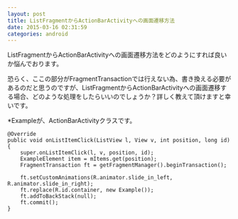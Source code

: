 ```yaml
---
layout: post
title: ListFragmentからActionBarActivityへの画面遷移方法
date: 2015-03-16 02:31:59
categories: android
---
```

<p>ListFragmentからActionBarActivityへの画面遷移方法をどのようにすれば良いか悩んでおります。</p>

<p>恐らく、ここの部分がFragmentTransactionでは行えない為、書き換える必要があるのだと思うのですが、ListFragmentからActionBarActivityへの画面遷移する場合、どのような処理をしたらいいのでしょうか？詳しく教えて頂けますと幸いです。</p>

<p>*Exampleが、ActionBarActivityクラスです。</p>

```
@Override
public void onListItemClick(ListView l, View v, int position, long id) {
    super.onListItemClick(l, v, position, id);
    ExampleElement item = mItems.get(position);
    FragmentTransaction ft = getFragmentManager().beginTransaction();

    ft.setCustomAnimations(R.animator.slide_in_left, R.animator.slide_in_right);
    ft.replace(R.id.container, new Example());
    ft.addToBackStack(null);
    ft.commit();
}
```

